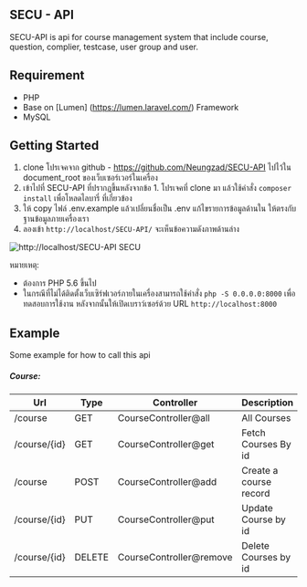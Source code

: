 ## SECU - API

SECU-API is api for course management system that include course, question, complier, testcase, user group and user. 

## Requirement

- PHP
- Base on [Lumen] (https://lumen.laravel.com/) Framework
- MySQL

## Getting Started

1. clone โปรเจคจาก github - https://github.com/Neungzad/SECU-API ไปไว้ใน document_root ของเว็บเซอร์เวอร์ในเครื่อง
1. เข้าไปที่ SECU-API ที่ปรากฎขึ้นหลังจากข้อ 1. โปรเจคที่ clone มา แล้วใช้คำสั่ง  `composer install` เพื่อโหลดไลบารี่ ที่เกี่ยวข้อง
1. ให้ copy ไฟล์ .env.example แล้วเปลี่ยนชื่อเป็น .env แก้ไขรายการข้อมูลด้านใน ให้ตรงกับฐานข้อมูลภายเครื่องเรา
1. ลองเข้า `http://localhost/SECU-API/` จะเห็นข้อความดังภาพด้านล่าง

![http://localhost/SECU-API SECU](https://dl.dropboxusercontent.com/u/492974/sdd/empty-page.png)

หมายเหตุ: 
- ต้องการ PHP 5.6 ขึ้นไป
- ในกรณีที่ไม่ได้ติดตั้งเว็บเซิร์ฟเวอร์ภายในเครื่องสามารถใช้คำสั่ง `php -S 0.0.0.0:8000` เพื่อทดสอบการใช้งาน หลังจากนั้นให้เปิดเบราว์เซอร์ด้วย URL `http://localhost:8000`

## Example

Some example for how to call this api

##### Course:
| Url | Type | Controller | Description |
|---------------|----------|--------------|----------------------------------------------------------------|
| /course | GET | CourseController@all | All Courses |
| /course/{id} | GET | CourseController@get | Fetch Courses By id  |
| /course | POST | CourseController@add | Create a course record |
| /course/{id} | PUT | CourseController@put | Update Course by id |
| /course/{id} | DELETE | CourseController@remove | Delete Courses by id |


